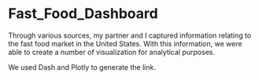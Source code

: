 # Fast_Food_Dashboard
Through various sources, my partner and I captured information relating to the fast food market in the United States. With this information, we were able to create a number of visualization for analytical purposes. 

We used Dash and Plotly to generate the link.
